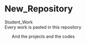 # New_Repository

<tr>Student_Work</tr>
<br>
Every work is pasted in this repository<br>
<ol>
And the projects 
and the codes
</ol>

